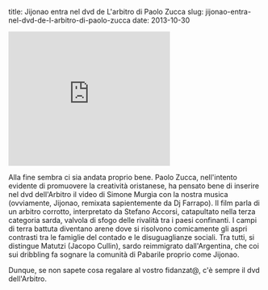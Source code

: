 title: Jijonao entra nel dvd de L'arbitro di Paolo Zucca
slug: jijonao-entra-nel-dvd-de-l-arbitro-di-paolo-zucca
date: 2013-10-30


<div class="container-fluid iframe-container">
<iframe allowfullscreen="allowfullscreen" frameborder="0" height="266" mozallowfullscreen="mozallowfullscreen" src="https://www.youtube.com/embed/2H7flPQZFyc?feature=player_embedded" webkitallowfullscreen="webkitallowfullscreen" width="320"></iframe>
</div>

Alla fine sembra ci sia andata proprio bene. Paolo Zucca, nell'intento
evidente di promuovere la creatività oristanese, ha pensato bene di
inserire nel dvd dell'Arbitro il video di Simone Murgia con la nostra
musica \(ovviamente, Jijonao, remixata sapientemente da Dj
Farrapo\). Il film parla di un arbitro corrotto, interpretato da
Stefano Accorsi, catapultato nella terza categoria sarda, valvola di
sfogo delle rivalità tra i paesi confinanti. I campi di terra battuta
diventano arene dove si risolvono comicamente gli aspri contrasti tra
le famiglie del contado e le disuguaglianze sociali. Tra tutti, si
distingue Matutzi \(Jacopo Cullin\), sardo reimmigrato dall'Argentina,
che coi sui dribbling fa sognare la comunità di Pabarile proprio come
Jijonao.



Dunque, se non sapete cosa regalare al vostro fidanzat@, c'è sempre il dvd dell'Arbitro.
